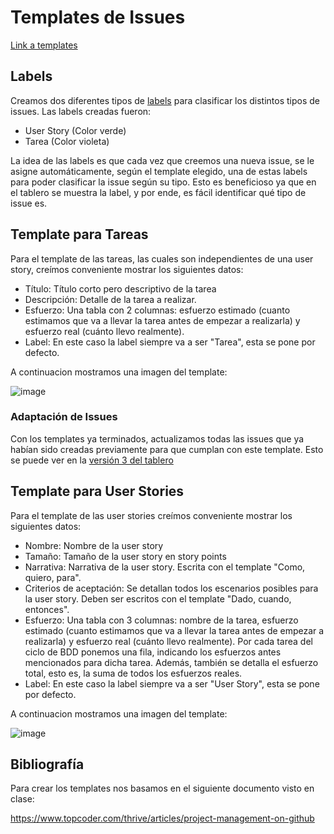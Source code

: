 # Templates de Issues

[Link a templates](https://github.com/fernandasecinaro/Diaz-RodriguezSotto-Secinaro/issues/templates/edit)

## Labels

Creamos dos diferentes tipos de [labels](https://github.com/fernandasecinaro/Diaz-RodriguezSotto-Secinaro/labels) para clasificar los distintos tipos de issues. Las labels creadas fueron:

- User Story (Color verde)
- Tarea (Color violeta)

La idea de las labels es que cada vez que creemos una nueva issue, se le asigne automáticamente, según el template elegido, una de estas labels para poder clasificar la issue según su tipo.
Esto es beneficioso ya que en el tablero se muestra la label, y por ende, es fácil identificar qué tipo de issue es.

## Template para Tareas

Para el template de las tareas, las cuales son independientes de una user story, creímos conveniente mostrar los siguientes datos:

- Título: Título corto pero descriptivo de la tarea
- Descripción: Detalle de la tarea a realizar.
- Esfuerzo: Una tabla con 2 columnas: esfuerzo estimado (cuanto estimamos que va a llevar la tarea antes de empezar a realizarla) y esfuerzo real (cuánto llevo realmente).
- Label: En este caso la label siempre va a ser "Tarea", esta se pone por defecto. 

A continuacion mostramos una imagen del template:

![image](https://user-images.githubusercontent.com/56087826/167061450-d5e02e9e-eed1-4ab1-9fbc-d16d4f781972.png)

### Adaptación de Issues

Con los templates ya terminados, actualizamos todas las issues que ya habían sido creadas previamente para que cumplan con este template. Esto se puede
ver en la [versión 3 del tablero](https://github.com/fernandasecinaro/Diaz-RodriguezSotto-Secinaro/blob/develop/Entregas/Entrega%201/Tablero/Tablero%20versión%203.md)

## Template para User Stories

Para el template de las user stories creímos conveniente mostrar los siguientes datos:

- Nombre: Nombre de la user story
- Tamaño: Tamaño de la user story en story points
- Narrativa: Narrativa de la user story. Escrita con el template "Como, quiero, para".
- Criterios de aceptación: Se detallan todos los escenarios posibles para la user story. Deben ser escritos con el template "Dado, cuando, entonces".
- Esfuerzo: Una tabla con 3 columnas: nombre de la tarea, esfuerzo estimado (cuanto estimamos que va a llevar la tarea antes de empezar a realizarla) y esfuerzo real (cuánto llevo realmente). Por cada tarea del ciclo de BDD ponemos una fila, indicando los esfuerzos antes mencionados para dicha tarea. Además,
también se detalla el esfuerzo total, esto es, la suma de todos los esfuerzos reales.
- Label: En este caso la label siempre va a ser "User Story", esta se pone por defecto. 

A continuacion mostramos una imagen del template:

![image](https://user-images.githubusercontent.com/56087826/167060980-9e26597e-cbec-42c3-9851-e9fc89906c89.png)

## Bibliografía

Para crear los templates nos basamos en el siguiente documento visto en clase: 

https://www.topcoder.com/thrive/articles/project-management-on-github
